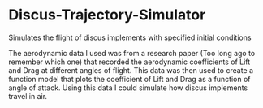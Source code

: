 # Discus-Trajectory-Simulator
Simulates the flight of discus implements with specified initial conditions

The aerodynamic data I used was from a research paper (Too long ago to remember which one) that recorded the aerodynamic coefficients of Lift and Drag at different angles of flight.
This data was then used to create a function model that plots the coefficient of Lift and Drag as a function of angle of attack. Using this data I could simulate how discus implements
travel in air.
